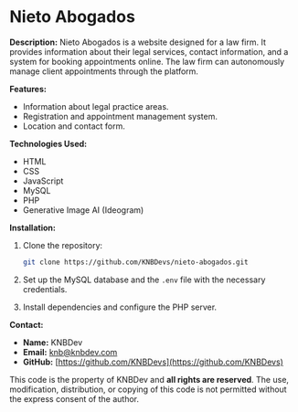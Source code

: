 # Nieto Abogados

**Description:**
Nieto Abogados is a website designed for a law firm. It provides information about their legal services, contact information, and a system for booking appointments online. The law firm can autonomously manage client appointments through the platform.

**Features:**
- Information about legal practice areas.
- Registration and appointment management system.
- Location and contact form.

**Technologies Used:**
- HTML
- CSS
- JavaScript
- MySQL
- PHP
- Generative Image AI (Ideogram)

**Installation:**
1. Clone the repository:
    ```bash
    git clone https://github.com/KNBDevs/nieto-abogados.git
    ```
2. Set up the MySQL database and the `.env` file with the necessary credentials.

3. Install dependencies and configure the PHP server.

**Contact:**
- **Name:** KNBDev
- **Email:** [knb@knbdev.com](mailto:knb@knbdev.com)
- **GitHub:** [https://github.com/KNBDevs](https://github.com/KNBDevs)


This code is the property of KNBDev and **all rights are reserved**. 
The use, modification, distribution, or copying of this code is not permitted without the express consent of the author.

